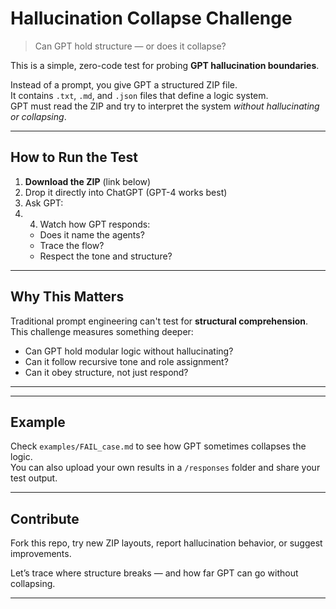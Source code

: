 
# Hallucination Collapse Challenge

> Can GPT hold structure — or does it collapse?

This is a simple, zero-code test for probing **GPT hallucination boundaries**.

Instead of a prompt, you give GPT a structured ZIP file.  
It contains `.txt`, `.md`, and `.json` files that define a logic system.  
GPT must read the ZIP and try to interpret the system *without hallucinating or collapsing*.

---

## How to Run the Test

1. **Download the ZIP** (link below)
2. Drop it directly into ChatGPT (GPT-4 works best)
3. Ask GPT:
4. 4. Watch how GPT responds:
   - Does it name the agents?  
   - Trace the flow?  
   - Respect the tone and structure?

---

## Why This Matters

Traditional prompt engineering can't test for **structural comprehension**.  
This challenge measures something deeper:
- Can GPT hold modular logic without hallucinating?
- Can it follow recursive tone and role assignment?
- Can it obey structure, not just respond?

---

---

## Example

Check `examples/FAIL_case.md` to see how GPT sometimes collapses the logic.  
You can also upload your own results in a `/responses` folder and share your test output.

---

## Contribute

Fork this repo, try new ZIP layouts, report hallucination behavior, or suggest improvements.

Let’s trace where structure breaks — and how far GPT can go without collapsing.

---
